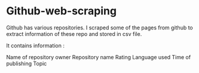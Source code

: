 # Github-web-scraping
Github has various repositories. I scraped some of the pages from github to extract information of these repo and stored in csv file.

It contains information :

Name of repository owner
Repository name
Rating
Language used
Time of publishing
Topic
